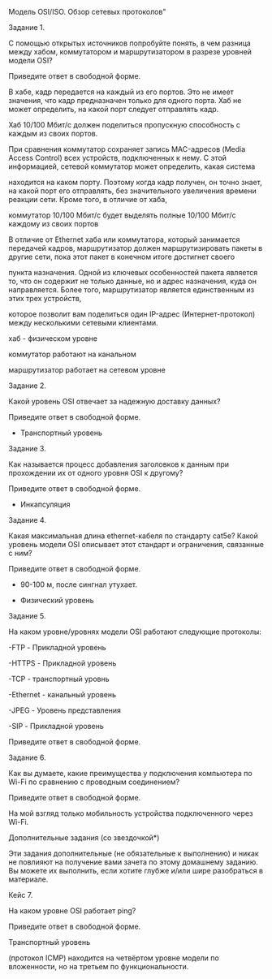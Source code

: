 Модель OSI/ISO. Обзор сетевых протоколов"

Задание 1.

С помощью открытых источников попробуйте понять, в чем разница между хабом, коммутатором и маршрутизатором в разрезе уровней модели OSI?

Приведите ответ в свободной форме.

В хабе, кадр передается на каждый из его портов. Это не имеет значения, что кадр предназначен только для одного порта. Хаб не может определить, на какой порт следует отправлять кадр.

Хаб 10/100 Мбит/с должен поделиться пропускную способность с каждым из своих портов.

При сравнения коммутатор сохраняет запись MAC-адресов (Media Access Control) всех устройств, подключенных к нему. С этой информацией, сетевой коммутатор может определить, какая система 

находится на каком порту. Поэтому когда кадр получен, он точно знает, на какой порт его отправлять, без значительного увеличения времени реакции сети. Кроме того, в отличие от хаба, 

коммутатор 10/100 Мбит/с будет выделять полные 10/100 Мбит/с каждому из своих портов

В отличие от Ethernet хаба или коммутатора, который занимается передачей кадров, маршрутизатор должен маршрутизировать пакеты в другие сети, пока этот пакет в конечном итоге достигнет своего

пункта назначения. Одной из ключевых особенностей пакета является то, что он содержит не только данные, но и адрес назначения, куда он направляется. Более того, маршрутизатор является единственным из этих трех устройств,
 
которое позволит вам поделиться один IP-адрес (Интернет-протокол) между несколькими сетевыми клиентами.

хаб - физическом уровне

коммутатор работают на канальном 

маршрутизатор работает на сетевом уровне

Задание 2.

Какой уровень OSI отвечает за надежную доставку данных?

Приведите ответ в свободной форме.

- Транспортный уровень

Задание 3.

Как называется процесс добавления заголовков к данным при прохождении их от одного уровня OSI к другому?

Приведите ответ в свободной форме.

- Инкапсуляция

Задание 4.

Какая максимальная длина ethernet-кабеля по стандарту cat5e? Какой уровень модели OSI описывает этот стандарт и ограничения, связанные с ним?

Приведите ответ в свободной форме.

- 90-100 м, после сингнал утухает.

- Физический уровень

Задание 5.

На каком уровне/уровнях модели OSI работают следующие протоколы:

-FTP - Прикладной уровень 

-HTTPS - Прикладной уровень

-TCP - транспортный уровнь

-Ethernet - канальный уровень

-JPEG - Уровень представления

-SIP - Прикладной уровень

Приведите ответ в свободной форме.

Задание 6.

Как вы думаете, какие преимущества у подключения компьютера по Wi-Fi по сравнению с проводным соединением?

Приведите ответ в свободной форме.

На мой взгляд только мобильность устройства подключенного через Wi-Fi.

Дополнительные задания (со звездочкой*)

Эти задания дополнительные (не обязательные к выполнению) и никак не повлияют на получение вами зачета по этому домашнему заданию. Вы можете их выполнить, если хотите глубже и/или шире разобраться в материале.

Кейс 7.

На каком уровне OSI работает ping?

Приведите ответ в свободной форме.

Транспортный уровень

(протокол ICMP) находится на четвёртом уровне модели по вложенности, но на третьем по функциональности.




